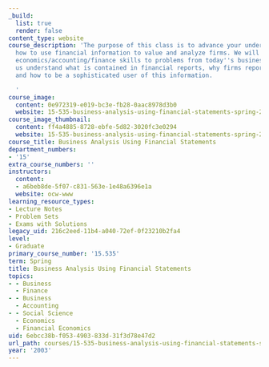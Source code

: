 ```yaml
---
_build:
  list: true
  render: false
content_type: website
course_description: 'The purpose of this class is to advance your understanding of
  how to use financial information to value and analyze firms. We will apply your
  economics/accounting/finance skills to problems from today''s business news to help
  us understand what is contained in financial reports, why firms report certain information,
  and how to be a sophisticated user of this information.

  '
course_image:
  content: 0e972319-e019-bc3e-fb28-0aac8978d3b0
  website: 15-535-business-analysis-using-financial-statements-spring-2003
course_image_thumbnail:
  content: ff4a4885-8728-ebfe-5d82-3020fc3e0294
  website: 15-535-business-analysis-using-financial-statements-spring-2003
course_title: Business Analysis Using Financial Statements
department_numbers:
- '15'
extra_course_numbers: ''
instructors:
  content:
  - a6beb8de-5f07-c831-563e-1e48a6396e1a
  website: ocw-www
learning_resource_types:
- Lecture Notes
- Problem Sets
- Exams with Solutions
legacy_uid: 216c2eed-11b4-a040-72ef-0f23210b2fa4
level:
- Graduate
primary_course_number: '15.535'
term: Spring
title: Business Analysis Using Financial Statements
topics:
- - Business
  - Finance
- - Business
  - Accounting
- - Social Science
  - Economics
  - Financial Economics
uid: 6ebcc38b-f053-4903-833d-31f3d78e47d2
url_path: courses/15-535-business-analysis-using-financial-statements-spring-2003
year: '2003'
---
```

